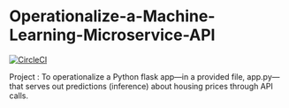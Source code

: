 # Operationalize-a-Machine-Learning-Microservice-API
[![CircleCI](https://circleci.com/gh/abhishek3100/Operationalize-a-Machine-Learning-Microservice-API.svg?style=svg)](https://app.circleci.com/pipelines/github/abhishek3100/Operationalize-a-Machine-Learning-Microservice-API/6/workflows/dd587e12-1c7b-4a9b-b920-ed60f5d0f822/jobs/8)

Project : To operationalize a Python flask app—in a provided file, app.py—that serves out predictions (inference) about housing prices through API calls.
